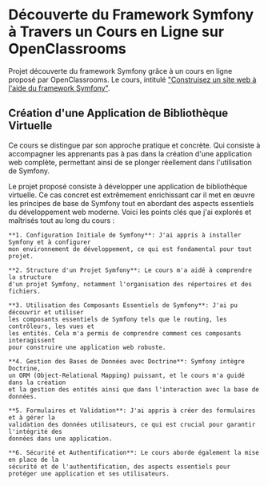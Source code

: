 # Découverte du Framework Symfony à Travers un Cours en Ligne sur OpenClassrooms

Projet découverte du framework Symfony grâce à un cours en ligne proposé par OpenClassrooms. 
Le cours, intitulé ["Construisez un site web à l'aide du framework Symfony"](https://openclassrooms.com/fr/courses/8264046-construisez-un-site-web-a-laide-du-framework-symfony-7).

## Création d'une Application de Bibliothèque Virtuelle

Ce cours se distingue par son approche pratique et concrète. Qui consiste à accompagner  les 
apprenants pas à pas dans la création d'une application web complète, permettant ainsi de 
se plonger réellement dans l'utilisation de Symfony.

Le projet proposé consiste à développer une application de bibliothèque virtuelle. 
Ce cas concret est extrêmement enrichissant car il met en œuvre les principes de base de
Symfony tout en abordant des aspects essentiels du développement web moderne. Voici 
les points clés que j'ai explorés et maîtrisés tout au long du cours :

    **1. Configuration Initiale de Symfony**: J'ai appris à installer Symfony et à configurer 
    mon environnement de développement, ce qui est fondamental pour tout projet.

    **2. Structure d'un Projet Symfony**: Le cours m'a aidé à comprendre la structure 
    d'un projet Symfony, notamment l'organisation des répertoires et des fichiers.

    **3. Utilisation des Composants Essentiels de Symfony**: J'ai pu découvrir et utiliser 
    les composants essentiels de Symfony tels que le routing, les contrôleurs, les vues et 
    les entités. Cela m'a permis de comprendre comment ces composants interagissent 
    pour construire une application web robuste.

    **4. Gestion des Bases de Données avec Doctrine**: Symfony intègre Doctrine, 
    un ORM (Object-Relational Mapping) puissant, et le cours m'a guidé dans la création
    et la gestion des entités ainsi que dans l'interaction avec la base de données.
    
    **5. Formulaires et Validation**: J'ai appris à créer des formulaires et à gérer la 
    validation des données utilisateurs, ce qui est crucial pour garantir l'intégrité des 
    données dans une application.
    
    **6. Sécurité et Authentification**: Le cours aborde également la mise en place de la 
    sécurité et de l'authentification, des aspects essentiels pour protéger une application et ses utilisateurs.


 